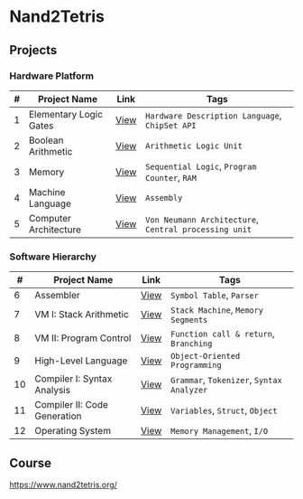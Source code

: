 # Nand2Tetris

## Projects

### Hardware Platform

| #  | Project Name                   | Link              | Tags     |
|----|--------------------------------|------------------|---------|
| 1  | Elementary Logic Gates         | [View](projects/01) | `Hardware Description Language`, `ChipSet API`        |
| 2  | Boolean Arithmetic             | [View](projects/02) | `Arithmetic Logic Unit`  |
| 3  | Memory                         | [View](projects/03) | `Sequential Logic`, `Program Counter`, `RAM`     |
| 4  | Machine Language               | [View](projects/04) | `Assembly`        |
| 5  | Computer Architecture          | [View](projects/05) | `Von Neumann Architecture`, `Central processing unit`        |

### Software Hierarchy

| #  | Project Name                   | Link              | Tags     |
|----|--------------------------------|------------------|---------|
| 6  | Assembler                      | [View](projects/06) | `Symbol Table`, `Parser`      |
| 7  | VM I: Stack Arithmetic         | [View](projects/07) |  `Stack Machine`, `Memory Segments`       |
| 8  | VM II: Program Control         | [View](projects/08) | `Function call & return`, `Branching`        |
| 9  | High-Level Language            | [View](projects/09) | `Object-Oriented Programming`        |
| 10 | Compiler I: Syntax Analysis    | [View](projects/10) | `Grammar`, `Tokenizer`, `Syntax Analyzer`        |
| 11 | Compiler II: Code Generation   | [View](projects/11) | `Variables`, `Struct`, `Object`       |
| 12 | Operating System               | [View](projects/12) | `Memory Management`, `I/O`        |

## Course

https://www.nand2tetris.org/
